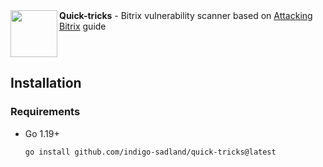 <img src="https://user-images.githubusercontent.com/37074372/207257285-ea661ff2-7d11-48f2-ae3e-5155f83dcd8a.png" align="left" width="75px"/>
<strong>Quick-tricks</strong> - Bitrix vulnerability scanner based on <a href="https://t.me/webpwn/317">Attacking Bitrix</a> guide

<br clear="left"/>

## Installation
### Requirements
* Go 1.19+
  ```
  go install github.com/indigo-sadland/quick-tricks@latest
  ```
